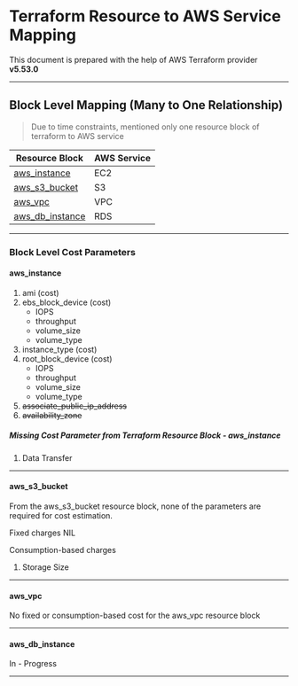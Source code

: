 # Terraform Resource to AWS Service Mapping

This document is prepared with the help of AWS Terraform provider **v5.53.0**

--------------

## Block Level Mapping (Many to One Relationship)
 
> Due to time constraints, mentioned only one resource block of terraform to AWS service 

| Resource Block | AWS Service|
|----------------|------------|
|[aws_instance](https://registry.terraform.io/providers/hashicorp/aws/latest/docs/resources/instance)  |EC2|
|[aws_s3_bucket](https://registry.terraform.io/providers/hashicorp/aws/latest/docs/resources/s3_bucket) | S3|
|[aws_vpc](https://registry.terraform.io/providers/hashicorp/aws/latest/docs/resources/vpc) | VPC|
| [aws_db_instance](https://registry.terraform.io/providers/hashicorp/aws/latest/docs/resources/db_instance) | RDS |

--------------

### Block Level Cost Parameters

#### aws_instance

 1. ami (cost)
 2. ebs_block_device (cost)
    - IOPS
    - throughput
    - volume_size
    - volume_type
 3. instance_type (cost)
 4. root_block_device (cost)
    - IOPS
    - throughput
    - volume_size
    - volume_type
 5. ~~associate_public_ip_address~~
 6. ~~availability_zone~~
 

  ##### Missing Cost Parameter from Terraform Resource Block - aws_instance

  1. Data Transfer

--------------

#### aws_s3_bucket

From the aws_s3_bucket resource block, none of the parameters are required for cost estimation.


Fixed charges
  NIL

Consumption-based charges
 1. Storage Size

--------------

#### aws_vpc

No fixed or consumption-based cost for the aws_vpc resource block

--------------

#### aws_db_instance

In - Progress

--------------



